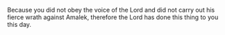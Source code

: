 Because you did not obey the voice of the Lord and did not carry out his fierce wrath against Amalek, therefore the Lord has done this thing to you this day.
